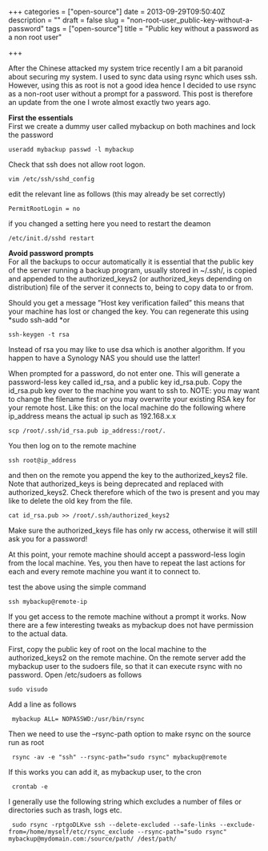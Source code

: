 +++
categories = ["open-source"]
date = 2013-09-29T09:50:40Z
description = ""
draft = false
slug = "non-root-user_public-key-without-a-password"
tags = ["open-source"]
title = "Public key without a password as a non root user"

+++


After the Chinese attacked my system trice recently I am a bit paranoid about securing my system. I used to sync data using rsync which uses ssh. However, using this as root is not a good idea hence I decided to use rsync as a non-root user without a prompt for a password. This post is therefore an update from the one I wrote almost exactly two years ago.

**First the essentials**  
 First we create a dummy user called mybackup on both machines and lock the password

    useradd mybackup passwd -l mybackup

Check that ssh does not allow root logon.

    vim /etc/ssh/sshd_config

edit the relevant line as follows (this may already be set correctly)

    PermitRootLogin = no

if you changed a setting here you need to restart the deamon

    /etc/init.d/sshd restart

**Avoid password prompts**  
 For all the backups to occur automatically it is essential that the public key of the server running a backup program, usually stored in ~/.ssh/, is copied and appended to the authorized_keys2 (or authorized_keys depending on distribution) file of the server it connects to, being to copy data to or from.

Should you get a message ”Host key verification failed” this means that your machine has lost or changed the key. You can regenerate this using *sudo ssh-add *or

    ssh-keygen -t rsa

Instead of rsa you may like to use dsa which is another algorithm. If you happen to have a Synology NAS you should use the latter!

When prompted for a password, do not enter one. This will generate a password-less key called id_rsa, and a public key id_rsa.pub. Copy the id_rsa.pub key over to the machine you want to ssh to. NOTE: you may want to change the filename first or you may overwrite your existing RSA key for your remote host. Like this: on the local machine do the following where ip_address means the actual ip such as 192.168.x.x

    scp /root/.ssh/id_rsa.pub ip_address:/root/.

You then log on to the remote machine

    ssh root@ip_address

and then on the remote you append the key to the authorized_keys2 file. Note that authorized_keys is being deprecated and replaced with authorized_keys2. Check therefore which of the two is present and you may like to delete the old key from the file.

    cat id_rsa.pub >> /root/.ssh/authorized_keys2

Make sure the authorized_keys file has only rw access, otherwise it will still ask you for a password!

At this point, your remote machine should accept a password-less login from the local machine. Yes, you then have to repeat the last actions for each and every remote machine you want it to connect to.

test the above using the simple command

    ssh mybackup@remote-ip

If you get access to the remote machine without a prompt it works. Now there are a few interesting tweaks as mybackup does not have permission to the actual data.

First, copy the public key of root on the local machine to the authorized_keys2 on the remote machine. On the remote server add the mybackup user to the sudoers file, so that it can execute rsync with no password. Open /etc/sudoers as follows

    sudo visudo

Add a line as follows

     mybackup ALL= NOPASSWD:/usr/bin/rsync

Then we need to use the –rsync-path option to make rsync on the source run as root
    
     rsync -av -e "ssh" --rsync-path="sudo rsync" mybackup@remote

If this works you can add it, as mybackup user, to the cron

     crontab -e

I generally use the following string which excludes a number of files or directories such as trash, logs etc.

     sudo rsync -rptgoDLKve ssh --delete-excluded --safe-links --exclude-from=/home/myself/etc/rsync_exclude --rsync-path="sudo rsync" mybackup@mydomain.com:/source/path/ /dest/path/

